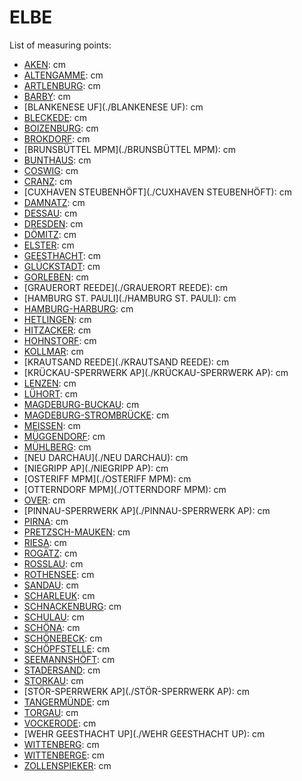# ELBE

List of measuring points:

* [AKEN](./AKEN): <Value topic="rivers/pegel-online/ELBE/AKEN/measurementValue"/> cm
* [ALTENGAMME](./ALTENGAMME): <Value topic="rivers/pegel-online/ELBE/ALTENGAMME/measurementValue"/> cm
* [ARTLENBURG](./ARTLENBURG): <Value topic="rivers/pegel-online/ELBE/ARTLENBURG/measurementValue"/> cm
* [BARBY](./BARBY): <Value topic="rivers/pegel-online/ELBE/BARBY/measurementValue"/> cm
* [BLANKENESE UF](./BLANKENESE UF): <Value topic="rivers/pegel-online/ELBE/BLANKENESE-UF/measurementValue"/> cm
* [BLECKEDE](./BLECKEDE): <Value topic="rivers/pegel-online/ELBE/BLECKEDE/measurementValue"/> cm
* [BOIZENBURG](./BOIZENBURG): <Value topic="rivers/pegel-online/ELBE/BOIZENBURG/measurementValue"/> cm
* [BROKDORF](./BROKDORF): <Value topic="rivers/pegel-online/ELBE/BROKDORF/measurementValue"/> cm
* [BRUNSBÜTTEL MPM](./BRUNSBÜTTEL MPM): <Value topic="rivers/pegel-online/ELBE/BRUNSBUETTEL-MPM/measurementValue"/> cm
* [BUNTHAUS](./BUNTHAUS): <Value topic="rivers/pegel-online/ELBE/BUNTHAUS/measurementValue"/> cm
* [COSWIG](./COSWIG): <Value topic="rivers/pegel-online/ELBE/COSWIG/measurementValue"/> cm
* [CRANZ](./CRANZ): <Value topic="rivers/pegel-online/ELBE/CRANZ/measurementValue"/> cm
* [CUXHAVEN STEUBENHÖFT](./CUXHAVEN STEUBENHÖFT): <Value topic="rivers/pegel-online/ELBE/CUXHAVEN-STEUBENHOEFT/measurementValue"/> cm
* [DAMNATZ](./DAMNATZ): <Value topic="rivers/pegel-online/ELBE/DAMNATZ/measurementValue"/> cm
* [DESSAU](./DESSAU): <Value topic="rivers/pegel-online/ELBE/DESSAU/measurementValue"/> cm
* [DRESDEN](./DRESDEN): <Value topic="rivers/pegel-online/ELBE/DRESDEN/measurementValue"/> cm
* [DÖMITZ](./DÖMITZ): <Value topic="rivers/pegel-online/ELBE/DOEMITZ/measurementValue"/> cm
* [ELSTER](./ELSTER): <Value topic="rivers/pegel-online/ELBE/ELSTER/measurementValue"/> cm
* [GEESTHACHT](./GEESTHACHT): <Value topic="rivers/pegel-online/ELBE/GEESTHACHT/measurementValue"/> cm
* [GLÜCKSTADT](./GLÜCKSTADT): <Value topic="rivers/pegel-online/ELBE/GLUECKSTADT/measurementValue"/> cm
* [GORLEBEN](./GORLEBEN): <Value topic="rivers/pegel-online/ELBE/GORLEBEN/measurementValue"/> cm
* [GRAUERORT REEDE](./GRAUERORT REEDE): <Value topic="rivers/pegel-online/ELBE/GRAUERORT-REEDE/measurementValue"/> cm
* [HAMBURG ST. PAULI](./HAMBURG ST. PAULI): <Value topic="rivers/pegel-online/ELBE/HAMBURG-ST.-PAULI/measurementValue"/> cm
* [HAMBURG-HARBURG](./HAMBURG-HARBURG): <Value topic="rivers/pegel-online/ELBE/HAMBURG-HARBURG/measurementValue"/> cm
* [HETLINGEN](./HETLINGEN): <Value topic="rivers/pegel-online/ELBE/HETLINGEN/measurementValue"/> cm
* [HITZACKER](./HITZACKER): <Value topic="rivers/pegel-online/ELBE/HITZACKER/measurementValue"/> cm
* [HOHNSTORF](./HOHNSTORF): <Value topic="rivers/pegel-online/ELBE/HOHNSTORF/measurementValue"/> cm
* [KOLLMAR](./KOLLMAR): <Value topic="rivers/pegel-online/ELBE/KOLLMAR/measurementValue"/> cm
* [KRAUTSAND REEDE](./KRAUTSAND REEDE): <Value topic="rivers/pegel-online/ELBE/KRAUTSAND-REEDE/measurementValue"/> cm
* [KRÜCKAU-SPERRWERK AP](./KRÜCKAU-SPERRWERK AP): <Value topic="rivers/pegel-online/ELBE/KRUECKAU-SPERRWERK-AP/measurementValue"/> cm
* [LENZEN](./LENZEN): <Value topic="rivers/pegel-online/ELBE/LENZEN/measurementValue"/> cm
* [LÜHORT](./LÜHORT): <Value topic="rivers/pegel-online/ELBE/LUEHORT/measurementValue"/> cm
* [MAGDEBURG-BUCKAU](./MAGDEBURG-BUCKAU): <Value topic="rivers/pegel-online/ELBE/MAGDEBURG-BUCKAU/measurementValue"/> cm
* [MAGDEBURG-STROMBRÜCKE](./MAGDEBURG-STROMBRÜCKE): <Value topic="rivers/pegel-online/ELBE/MAGDEBURG-STROMBRUECKE/measurementValue"/> cm
* [MEISSEN](./MEISSEN): <Value topic="rivers/pegel-online/ELBE/MEISSEN/measurementValue"/> cm
* [MÜGGENDORF](./MÜGGENDORF): <Value topic="rivers/pegel-online/ELBE/MUEGGENDORF/measurementValue"/> cm
* [MÜHLBERG](./MÜHLBERG): <Value topic="rivers/pegel-online/ELBE/MUEHLBERG/measurementValue"/> cm
* [NEU DARCHAU](./NEU DARCHAU): <Value topic="rivers/pegel-online/ELBE/NEU-DARCHAU/measurementValue"/> cm
* [NIEGRIPP AP](./NIEGRIPP AP): <Value topic="rivers/pegel-online/ELBE/NIEGRIPP-AP/measurementValue"/> cm
* [OSTERIFF MPM](./OSTERIFF MPM): <Value topic="rivers/pegel-online/ELBE/OSTERIFF-MPM/measurementValue"/> cm
* [OTTERNDORF MPM](./OTTERNDORF MPM): <Value topic="rivers/pegel-online/ELBE/OTTERNDORF-MPM/measurementValue"/> cm
* [OVER](./OVER): <Value topic="rivers/pegel-online/ELBE/OVER/measurementValue"/> cm
* [PINNAU-SPERRWERK AP](./PINNAU-SPERRWERK AP): <Value topic="rivers/pegel-online/ELBE/PINNAU-SPERRWERK-AP/measurementValue"/> cm
* [PIRNA](./PIRNA): <Value topic="rivers/pegel-online/ELBE/PIRNA/measurementValue"/> cm
* [PRETZSCH-MAUKEN](./PRETZSCH-MAUKEN): <Value topic="rivers/pegel-online/ELBE/PRETZSCH-MAUKEN/measurementValue"/> cm
* [RIESA](./RIESA): <Value topic="rivers/pegel-online/ELBE/RIESA/measurementValue"/> cm
* [ROGÄTZ](./ROGÄTZ): <Value topic="rivers/pegel-online/ELBE/ROGAETZ/measurementValue"/> cm
* [ROSSLAU](./ROSSLAU): <Value topic="rivers/pegel-online/ELBE/ROSSLAU/measurementValue"/> cm
* [ROTHENSEE](./ROTHENSEE): <Value topic="rivers/pegel-online/ELBE/ROTHENSEE/measurementValue"/> cm
* [SANDAU](./SANDAU): <Value topic="rivers/pegel-online/ELBE/SANDAU/measurementValue"/> cm
* [SCHARLEUK](./SCHARLEUK): <Value topic="rivers/pegel-online/ELBE/SCHARLEUK/measurementValue"/> cm
* [SCHNACKENBURG](./SCHNACKENBURG): <Value topic="rivers/pegel-online/ELBE/SCHNACKENBURG/measurementValue"/> cm
* [SCHULAU](./SCHULAU): <Value topic="rivers/pegel-online/ELBE/SCHULAU/measurementValue"/> cm
* [SCHÖNA](./SCHÖNA): <Value topic="rivers/pegel-online/ELBE/SCHOENA/measurementValue"/> cm
* [SCHÖNEBECK](./SCHÖNEBECK): <Value topic="rivers/pegel-online/ELBE/SCHOENEBECK/measurementValue"/> cm
* [SCHÖPFSTELLE](./SCHÖPFSTELLE): <Value topic="rivers/pegel-online/ELBE/SCHOEPFSTELLE/measurementValue"/> cm
* [SEEMANNSHÖFT](./SEEMANNSHÖFT): <Value topic="rivers/pegel-online/ELBE/SEEMANNSHOEFT/measurementValue"/> cm
* [STADERSAND](./STADERSAND): <Value topic="rivers/pegel-online/ELBE/STADERSAND/measurementValue"/> cm
* [STORKAU](./STORKAU): <Value topic="rivers/pegel-online/ELBE/STORKAU/measurementValue"/> cm
* [STÖR-SPERRWERK AP](./STÖR-SPERRWERK AP): <Value topic="rivers/pegel-online/ELBE/STOER-SPERRWERK-AP/measurementValue"/> cm
* [TANGERMÜNDE](./TANGERMÜNDE): <Value topic="rivers/pegel-online/ELBE/TANGERMUENDE/measurementValue"/> cm
* [TORGAU](./TORGAU): <Value topic="rivers/pegel-online/ELBE/TORGAU/measurementValue"/> cm
* [VOCKERODE](./VOCKERODE): <Value topic="rivers/pegel-online/ELBE/VOCKERODE/measurementValue"/> cm
* [WEHR GEESTHACHT UP](./WEHR GEESTHACHT UP): <Value topic="rivers/pegel-online/ELBE/WEHR-GEESTHACHT-UP/measurementValue"/> cm
* [WITTENBERG](./WITTENBERG): <Value topic="rivers/pegel-online/ELBE/WITTENBERG/measurementValue"/> cm
* [WITTENBERGE](./WITTENBERGE): <Value topic="rivers/pegel-online/ELBE/WITTENBERGE/measurementValue"/> cm
* [ZOLLENSPIEKER](./ZOLLENSPIEKER): <Value topic="rivers/pegel-online/ELBE/ZOLLENSPIEKER/measurementValue"/> cm
